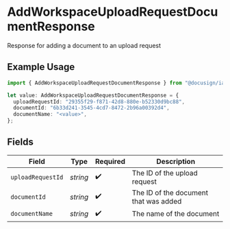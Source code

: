 # AddWorkspaceUploadRequestDocumentResponse

Response for adding a document to an upload request

## Example Usage

```typescript
import { AddWorkspaceUploadRequestDocumentResponse } from "@docusign/iam-sdk/models/components";

let value: AddWorkspaceUploadRequestDocumentResponse = {
  uploadRequestId: "29355f29-f871-42d8-880e-b52330d9bc88",
  documentId: "6b33d241-3545-4cd7-8472-2b96a00392d4",
  documentName: "<value>",
};
```

## Fields

| Field                                 | Type                                  | Required                              | Description                           |
| ------------------------------------- | ------------------------------------- | ------------------------------------- | ------------------------------------- |
| `uploadRequestId`                     | *string*                              | :heavy_check_mark:                    | The ID of the upload request          |
| `documentId`                          | *string*                              | :heavy_check_mark:                    | The ID of the document that was added |
| `documentName`                        | *string*                              | :heavy_check_mark:                    | The name of the document              |